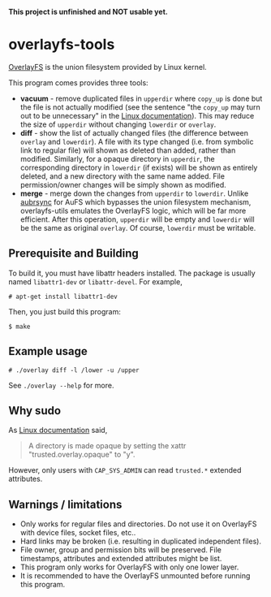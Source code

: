 **This project is unfinished and NOT usable yet.**

overlayfs-tools
========

[OverlayFS](https://www.kernel.org/doc/Documentation/filesystems/overlayfs.txt) is the union filesystem provided by Linux kernel.

This program comes provides three tools:
- **vacuum** - remove duplicated files in `upperdir` where `copy_up` is done but the file is not actually modified (see the sentence "the `copy_up` may turn out to be unnecessary" in the [Linux documentation](https://www.kernel.org/doc/Documentation/filesystems/overlayfs.txt)). This may reduce the size of `upperdir` without changing `lowerdir` or `overlay`.
- **diff** - show the list of actually changed files (the difference between `overlay` and `lowerdir`). A file with its type changed (i.e. from symbolic link to regular file) will shown as deleted than added, rather than modified. Similarly, for a opaque directory in `upperdir`, the corresponding directory in `lowerdir` (if exists) will be shown as entirely deleted, and a new directory with the same name added. File permission/owner changes will be simply shown as modified.
- **merge** - merge down the changes from `upperdir` to `lowerdir`. Unlike [aubrsync](http://aufs.sourceforge.net/aufs2/brsync/README.txt) for AuFS which bypasses the union filesystem mechanism, overlayfs-utils emulates the OverlayFS logic, which will be far more efficient. After this operation, `upperdir` will be empty and `lowerdir` will be the same as original `overlay`. Of course, `lowerdir` must be writable.

Prerequisite and Building
--------

To build it, you must have libattr headers installed. The package is usually named `libattr1-dev` or `libattr-devel`. For example,

    # apt-get install libattr1-dev

Then, you just build this program:

    $ make

Example usage
--------

    # ./overlay diff -l /lower -u /upper

See `./overlay --help` for more.

Why sudo
--------

As [Linux documentation](https://www.kernel.org/doc/Documentation/filesystems/overlayfs.txt) said, 

> A directory is made opaque by setting the xattr "trusted.overlay.opaque" to "y".

However, only users with `CAP_SYS_ADMIN` can read `trusted.*` extended attributes.

Warnings / limitations
--------

- Only works for regular files and directories. Do not use it on OverlayFS with device files, socket files, etc..
- Hard links may be broken (i.e. resulting in duplicated independent files).
- File owner, group and permission bits will be preserved. File timestamps, attributes and extended attributes might be list. 
- This program only works for OverlayFS with only one lower layer.
- It is recommended to have the OverlayFS unmounted before running this program.
